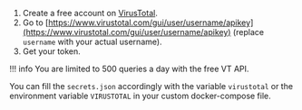 1. Create a free account on [VirusTotal](https://www.virustotal.com/).
2. Go to [https://www.virustotal.com/gui/user/username/apikey](https://www.virustotal.com/gui/user/username/apikey) (replace `username` with your actual username).
3. Get your token.

!!! info
    You are limited to 500 queries a day with the free VT API.

You can fill the `secrets.json` accordingly with the variable `virustotal` or the environment variable `VIRUSTOTAL` in your custom docker-compose file.